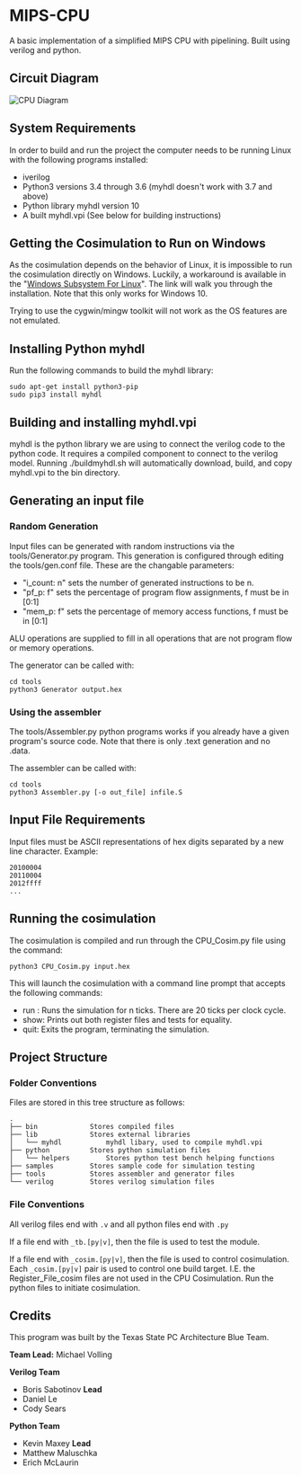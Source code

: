 # MIPS-CPU

A basic implementation of a simplified MIPS CPU with pipelining. Built using verilog and python.

## Circuit Diagram

![CPU Diagram](https://docs.google.com/drawings/d/e/2PACX-1vRrMpbQXb1UR1Z8QOkAiz5xBP98bftds78a3To3jghdwoKGM-Dwq32E8awjsxzxpPebcAGCQkeBMsUH/pub?w=1414&h=751)

## System Requirements

In order to build and run the project the computer needs to be running Linux with the following programs installed:
* iverilog
* Python3 versions 3.4 through 3.6 (myhdl doesn't work with 3.7 and above)
* Python library myhdl version 10
* A built myhdl.vpi (See below for building instructions)

## Getting the Cosimulation to Run on Windows

As the cosimulation depends on the behavior of Linux, it is impossible to run the cosimulation directly on Windows.
Luckily, a workaround is available in the "[Windows Subsystem For Linux](https://docs.microsoft.com/en-us/windows/wsl/install-win10)".
The link will walk you through the installation. Note that this only works for Windows 10.

Trying to use the cygwin/mingw toolkit will not work as the OS features are not emulated.

## Installing Python myhdl
Run the following commands to build the myhdl library:
```
sudo apt-get install python3-pip
sudo pip3 install myhdl
```

## Building and installing myhdl.vpi
myhdl is the python library we are using to connect the verilog code to the python code. It requires a compiled component to connect to the verilog model.
Running ./buildmyhdl.sh will automatically download, build, and copy myhdl.vpi to the bin directory.

## Generating an input file

### Random Generation
Input files can be generated with random instructions via the tools/Generator.py program.
This generation is configured through editing the tools/gen.conf file. These are the changable parameters:

* "i_count: n" sets the number of generated instructions to be n.
* "pf_p: f" sets the percentage of program flow assignments, f must be in [0:1]
* "mem_p: f" sets the percentage of memory access functions, f must be in [0:1]

ALU operations are supplied to fill in all operations that are not program flow or memory operations.

The generator can be called with:

```
cd tools
python3 Generator output.hex
```

### Using the assembler

The tools/Assembler.py python programs works if you already have a given program's source code. Note that there is only .text generation and no .data.

The assembler can be called with:

```
cd tools
python3 Assembler.py [-o out_file] infile.S
```

## Input File Requirements

Input files must be ASCII representations of hex digits separated by a new line character. Example:

```
20100004
20110004
2012ffff
...
```

## Running the cosimulation
The cosimulation is compiled and run through the CPU_Cosim.py file using the command:
```
python3 CPU_Cosim.py input.hex
```

This will launch the cosimulation with a command line prompt that accepts the following commands:
* run <n>: Runs the simulation for n ticks. There are 20 ticks per clock cycle.
* show: Prints out both register files and tests for equality.
* quit: Exits the program, terminating the simulation.

## Project Structure
### Folder Conventions
Files are stored in this tree structure as follows:

```
.
├── bin             Stores compiled files
├── lib             Stores external libraries
│   └── myhdl           myhdl libary, used to compile myhdl.vpi
├── python          Stores python simulation files
│   └── helpers         Stores python test bench helping functions
├── samples         Stores sample code for simulation testing
├── tools           Stores assembler and generator files
└── verilog         Stores verilog simulation files
```

### File Conventions

All verilog files end with `.v` and all python files end with `.py`

If a file end with `_tb.[py|v]`, then the file is used to test the module.

If a file end with `_cosim.[py|v]`, then the file is used to control cosimulation. Each `_cosim.[py|v]` pair is used to control one build target. I.E. the Register_File_cosim files are not used in the CPU Cosimulation. Run the python files to initiate cosimulation.

## Credits

This program was built by the Texas State PC Architecture Blue Team.

**Team Lead:** Michael Volling

**Verilog Team**

* Boris Sabotinov **Lead**
* Daniel Le
* Cody Sears

**Python Team**
* Kevin Maxey **Lead**
* Matthew Maluschka
* Erich McLaurin
